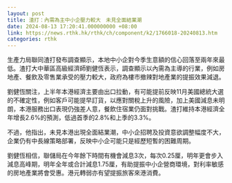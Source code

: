 ```yaml
---
layout: post
title: 渣打：內需為主中小企壓力較大　未見全面結業潮
date: 2024-08-13 17:20:41.000000000 +08:00
link: https://news.rthk.hk/rthk/ch/component/k2/1766018-20240813.htm
categories: rthk
---
```


生產力局聯同渣打發布調查顯示，本地中小企對今季生意額的信心回落至兩年來最低。渣打大中華區高級經濟師劉健恆表示，調查顯示以內需為主導的行業，例如房地產、餐飲及零售業承受的壓力較大，政府為樓市撤辣對地產業的提振效果減退。

劉健恆關注，上半年本港經濟主要由出口拉動，有可能提前反映11月美國總統大選的不確定性，例如客戶可能提早訂貨，以應對關稅上升的風險，加上美國減息未明朗，本港服務出口表現仍強差人意，餐飲住宿業仍面對挑戰。渣打維持本港經濟全年增長2.6%的預測，低過首季的2.8%和上季的3.3%。

不過，他指出，未見本港出現全面結業潮，中小企招聘及投資意欲調整幅度不大，企業仍有中長線策略部署，反映中小企可能只是經歷短暫的困難周期。

劉健恆相信，聯儲局在今年餘下時間有機會減息3次，每次0.25厘，明年更會步入減息高峰期，明年全年或合計減息1.75厘，有助提振中小企營商環境，對利率敏感的房地產業將會受惠。港元轉弱亦有望提振旅客來港消費。
